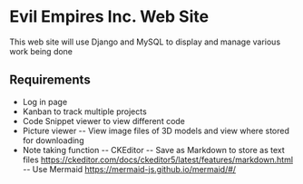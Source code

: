 # Evil Empires Inc. Web Site
This web site will use Django and MySQL to display and manage various work being done

## Requirements
- Log in page
-	Kanban to track multiple projects
-	Code Snippet viewer to view different code
-	Picture viewer
--	View image files of 3D models and view where stored for downloading
-	Note taking function
--	CKEditor
--	Save as Markdown to store as text files https://ckeditor.com/docs/ckeditor5/latest/features/markdown.html
--	Use Mermaid https://mermaid-js.github.io/mermaid/#/
	
